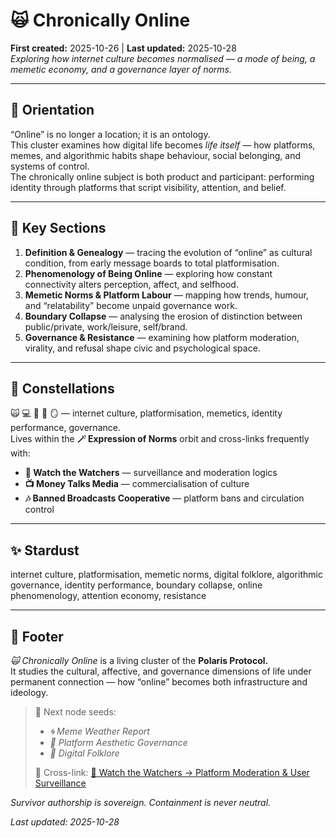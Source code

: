 # 🙀 Chronically Online  
**First created:** 2025-10-26 | **Last updated:** 2025-10-28  
*Exploring how internet culture becomes normalised — a mode of being, a memetic economy, and a governance layer of norms.*

---

## 🧭 Orientation  
“Online” is no longer a location; it is an ontology.  
This cluster examines how digital life becomes *life itself* — how platforms, memes, and algorithmic habits shape behaviour, social belonging, and systems of control.  
The chronically online subject is both product and participant: performing identity through platforms that script visibility, attention, and belief.  

---

## 🧩 Key Sections  
1. **Definition & Genealogy** — tracing the evolution of “online” as cultural condition, from early message boards to total platformisation.  
2. **Phenomenology of Being Online** — exploring how constant connectivity alters perception, affect, and selfhood.  
3. **Memetic Norms & Platform Labour** — mapping how trends, humour, and “relatability” become unpaid governance work.  
4. **Boundary Collapse** — analysing the erosion of distinction between public/private, work/leisure, self/brand.  
5. **Governance & Resistance** — examining how platform moderation, virality, and refusal shape civic and psychological space.  

---

## 🌌 Constellations  
🙀 💻 🧿 📱 🪞 — internet culture, platformisation, memetics, identity performance, governance.  
Lives within the **🪄 Expression of Norms** orbit and cross-links frequently with:  
- **🧿 Watch the Watchers** — surveillance and moderation logics  
- **📺 Money Talks Media** — commercialisation of culture  
- **🎶 Banned Broadcasts Cooperative** — platform bans and circulation control  

---

## ✨ Stardust  
internet culture, platformisation, memetic norms, digital folklore, algorithmic governance, identity performance, boundary collapse, online phenomenology, attention economy, resistance  

---

## 🏮 Footer  
*🙀 Chronically Online* is a living cluster of the **Polaris Protocol.**  
It studies the cultural, affective, and governance dimensions of life under permanent connection — how “online” becomes both infrastructure and ideology.  

> 📡 Next node seeds:  
> - *🌀 Meme Weather Report*  
> - *🎨 Platform Aesthetic Governance*  
> - *🧚 Digital Folklore*  
>  
> 📎 Cross-link: [🧿 Watch the Watchers → Platform Moderation & User Surveillance](../🧿_Watch_The_Watchers/README.md)

*Survivor authorship is sovereign. Containment is never neutral.*  

_Last updated: 2025-10-28_
